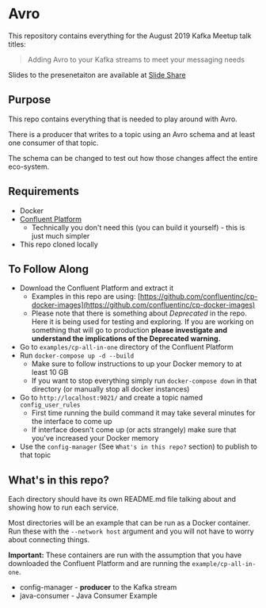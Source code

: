 # Avro 
This repository contains everything for the August 2019 Kafka Meetup talk titles:
> Adding Avro to your Kafka streams to meet your messaging needs

Slides to the presenetaiton are available at [Slide Share](https://www.slideshare.net/ErikTank/adding-avro-to-your-kafka-streams-to-meet-your-messaging-needs)

## Purpose
This repo contains everything that is needed to play around with Avro.

There is a producer that writes to a topic using an Avro schema and at least one consumer of that topic.

The schema can be changed to test out how those changes affect the entire eco-system.

## Requirements
* Docker
* [Confluent Platform](https://www.confluent.io/download/)
	* Technically you don't need this (you can build it yourself) - this is just much simpler
* This repo cloned locally

## To Follow Along
* Download the Confluent Platform and extract it
  * Examples in this repo are using: [https://github.com/confluentinc/cp-docker-images](https://github.com/confluentinc/cp-docker-images)
  * Please note that there is something about *Deprecated* in the repo.  Here it is being used for testing and exploring.  If you are working on something that will go to production **please investigate and understand the implications of the Deprecated warning.**
* Go to `examples/cp-all-in-one` directory  of the Confluent Platform
* Run `docker-compose up -d --build`
	* Make sure to follow instructions to up your Docker memory to at least 10 GB
	* If you want to stop everything simply run `docker-compose down` in that directory (or manually stop all docker instances)
* Go to `http://localhost:9021/` and create a topic named `config_user_rules`
   * First time running the build command it may take several minutes for the interface to come up
   * If interface doesn't come up (or acts strangely) make sure that you've increased your Docker memory
* Use the `config-manager` (See `What's in this repo?` section) to publish to that topic

## What's in this repo?
Each directory should have its own README.md file talking about and showing how to run each service.

Most directories will be an example that can be run as a Docker container.  Run these with the `--network host` argument and you will not have to worry about connecting things.

**Important:** These containers are run with the assumption that you have downloaded the Confluent Platform and are running the `example/cp-all-in-one`.

* config-manager - **producer** to the Kafka stream
* java-consumer - Java Consumer Example